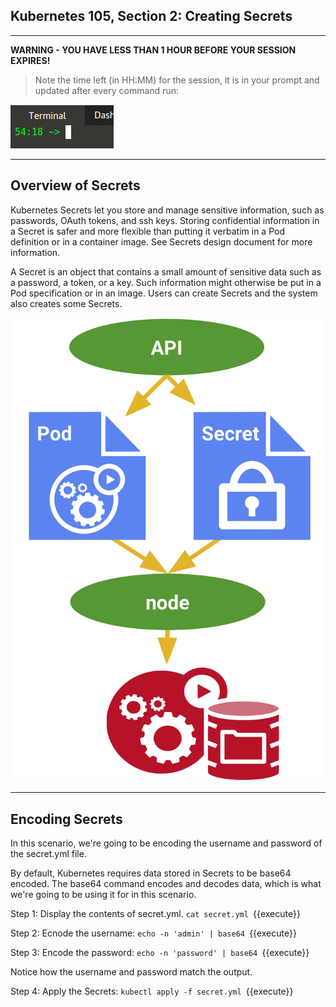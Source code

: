 ## Kubernetes 105, Section 2: Creating Secrets 

---

**WARNING - YOU HAVE LESS THAN 1 HOUR BEFORE YOUR SESSION EXPIRES!**

>Note the time left (in HH:MM) for the session, it is in your prompt and updated after every command run:

![Terminal Time Remaining](./assets/term-expire.png)

---

## Overview of Secrets 

Kubernetes Secrets let you store and manage sensitive information, such as passwords, OAuth tokens, and ssh keys. Storing confidential information in a Secret is safer and more flexible than putting it verbatim in a Pod definition or in a container image. See Secrets design document for more information.

A Secret is an object that contains a small amount of sensitive data such as a password, a token, or a key. Such information might otherwise be put in a Pod specification or in an image. Users can create Secrets and the system also creates some Secrets.

![Kubernetes Secrets Diagram](./assets/K8's-Secrets.png)

---

## Encoding Secrets

In this scenario, we're going to be encoding the username and password of the secret.yml file. 

By default, Kubernetes requires data stored in Secrets to be base64 encoded. The base64 command encodes and decodes data, which is what we're going to be using it for in this scenario.  

Step 1:
Display the contents of secret.yml. 
`cat secret.yml
`{{execute}}

Step 2:
Ecnode the username:
`echo -n 'admin' | base64
`{{execute}}

Step 3:
Encode the password:
`echo -n 'password' | base64
`{{execute}}


Notice how the username and password match the output.  


Step 4:
Apply the Secrets:
`kubectl apply -f secret.yml
`{{execute}}
